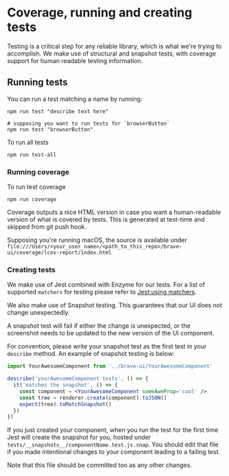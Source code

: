# Coverage, running and creating tests

Testing is a critical step for any reliable library, which is what we're trying to accomplish. We make use of structural and snapshot tests, with coverage support for human readable testing information.


## Running tests 

You can run a test matching a name by running:

```
npm run test "describe text here"

# supposing you want to run tests for `browserButton`
npm run test "browserButton"
```

To run all tests

```
npm run test-all
```

### Running coverage

To run test coverage

```
npm run coverage
```

Coverage outputs a nice HTML version in case you want a human-readable version of what is covered by tests. This is generated at test-time and skipped from git push hook.

Supposing you're running macOS, the source is available under `file:///Users/<your_user_name>/<path_to_this_repo>/brave-ui/coverage/lcov-report/index.html`

### Creating tests

We make use of Jest combined with Enzyme for our tests. For a list of supported `matchers` for testing please refer to [Jest:using matchers](https://facebook.github.io/jest/docs/en/using-matchers.html).

We also make use of Snapshot testing. This guarantees that our UI does not change unexpectedly.

A snapshot test will fail if either the change is unexpected, or the screenshot needs to be updated to the new version of the UI component.

For convention, please write your snapshot test as the first test in your `describe` method. An example of snapshot testing is below:

```jsx
import YourAwesomeComponent from '../brave-ui/YourAwesomeComponent'

describe('yourAwesomeComponent tests', () => {
  it('matches the snapshot', () => {
    const component = <YourAwesomeComponent someAweProp='cool' />
    const tree = renderer.create(component).toJSON()
    expect(tree).toMatchSnapshot()
  })
})
```

If you just created your component, when you run the test for the first time Jest will create the snapshot for you, hosted under `tests/__snapshots__/componentName.test.js.snap`. You should edit that file if you made intentional changes to your component leading to a failing test.

Note that this file should be committed too as any other changes.
